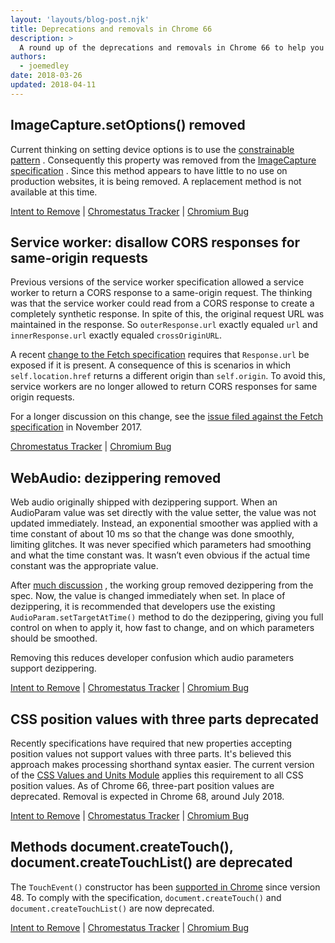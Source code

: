 ```yaml
---
layout: 'layouts/blog-post.njk'
title: Deprecations and removals in Chrome 66
description: >
  A round up of the deprecations and removals in Chrome 66 to help you plan. In this version, improved service worker security, changes to CSS position values, and more.
authors:
  - joemedley
date: 2018-03-26
updated: 2018-04-11
---
```


## ImageCapture.setOptions() removed

Current thinking on setting device options is to use the
[constrainable pattern](https://w3c.github.io/mediacapture-main/archives/20141205/getusermedia.html#constrainable-interface)
. Consequently this property was removed from the
[ImageCapture specification](https://www.w3.org/TR/image-capture/#imagecaptureapi)
. Since this method appears to have little to no use on production websites, it
is being removed. A replacement method is not available at this time.

[Intent to Remove](https://groups.google.com/a/chromium.org/d/topic/blink-dev/tPbZ0eaO-yw/discussion) &#124;
[Chromestatus Tracker](https://www.chromestatus.com/feature/5552970657693696) &#124;
[Chromium Bug](https://bugs.chromium.org/p/chromium/issues/detail?id=771283)

## Service worker: disallow CORS responses for same-origin requests

Previous versions of the service worker specification allowed a service worker
to return a CORS response to a same-origin request. The thinking was that the
service worker could read from a CORS response to create a completely synthetic
response. In spite of this, the original request URL was maintained in the
response. So `outerResponse.url` exactly equaled `url` and `innerResponse.url`
exactly equaled `crossOriginURL`.

A recent [change to the Fetch specification](https://github.com/whatwg/fetch/pull/146)
requires that `Response.url` be exposed if it is present. A consequence of this
is scenarios in which `self.location.href` returns a different origin than
`self.origin`. To avoid this, service workers are no longer allowed to return
CORS responses for same origin requests.

For a longer discussion on this change, see the
[issue filed against the Fetch specification](https://github.com/whatwg/fetch/issues/629)
in November 2017.

[Chromestatus Tracker](https://www.chromestatus.com/feature/5694278818856960) &#124;
[Chromium Bug](https://bugs.chromium.org/p/chromium/issues/detail?id=800234)

## WebAudio: dezippering removed

Web audio originally shipped with dezippering support. When an AudioParam value
was set directly with the value setter, the value was not updated immediately.
Instead, an exponential smoother was applied with a time constant of about 10 ms
so that the change was done smoothly, limiting glitches. It was never specified
which parameters had smoothing and what the time constant was. It wasn’t even
obvious if the actual time constant was the appropriate value.

After [much discussion](https://www.google.com/url?q=https%3A%2F%2Fgithub.com%2FWebAudio%2Fweb-audio-api%2Fissues%2F76&sa=D&sntz=1&usg=AFQjCNGdcDCW3wiMGghiBNln2AT5mjEqpg)
, the working group removed dezippering from the spec. Now, the value is changed
immediately when set. In place of dezippering, it is recommended that developers
use the existing `AudioParam.setTargetAtTime()` method to do the dezippering,
giving you full control on when to apply it, how fast to change, and on which
parameters should be smoothed.

Removing this reduces developer confusion which audio parameters support dezippering.

[Intent to Remove](https://groups.google.com/a/chromium.org/d/topic/blink-dev/YKYRrh0nWMo/discussion) &#124;
[Chromestatus Tracker](https://www.chromestatus.com/feature/5287995770929152) &#124;
[Chromium Bug](http://crbug.com/496282)

## CSS position values with three parts deprecated

Recently specifications have required that new properties accepting position
values not support values with three parts. It's believed this approach makes
processing shorthand syntax easier. The current version of the
[CSS Values and Units Module](https://drafts.csswg.org/css-values-4) applies
this requirement to all CSS position values. As of Chrome 66, three-part
position values are deprecated. Removal is expected in Chrome 68, around July 2018.

[Intent to Remove](https://groups.google.com/a/chromium.org/d/topic/blink-dev/oBKMVCOX1sY/discussion) &#124;
[Chromestatus Tracker](https://www.chromestatus.com/feature/5116559680864256) &#124;
[Chromium Bug](https://bugs.chromium.org/p/chromium/issues/detail?id=804187)

## Methods document.createTouch(), document.createTouchList() are deprecated

The `TouchEvent()` constructor has been
[supported in Chrome](https://developer.mozilla.org/docs/Web/API/TouchEvent/TouchEvent#Browser_compatibility)
since version 48. To comply with the specification, `document.createTouch()` and
`document.createTouchList()` are now deprecated.

[Intent to Remove](https://groups.google.com/a/chromium.org/d/topic/blink-dev/GLbUpUUnQzc/discussion) &#124;
[Chromestatus Tracker](https://www.chromestatus.com/feature/5668612064935936) &#124;
[Chromium Bug](https://crbug.com/518868)

